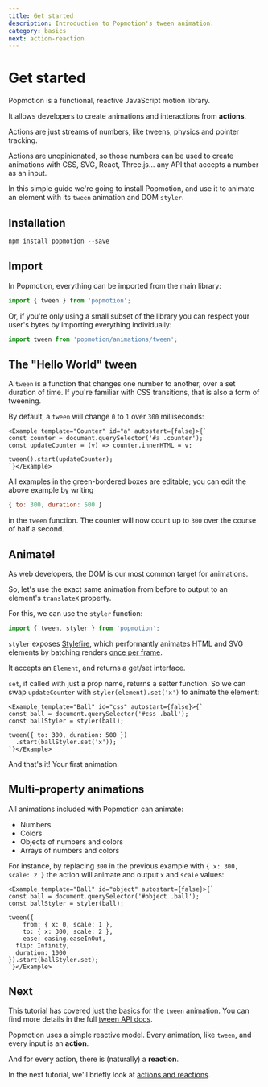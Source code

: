 ```yaml
---
title: Get started
description: Introduction to Popmotion's tween animation.
category: basics
next: action-reaction
---
```


# Get started

Popmotion is a functional, reactive JavaScript motion library.

It allows developers to create animations and interactions from **actions**.

Actions are just streams of numbers, like tweens, physics and pointer tracking.

Actions are unopinionated, so those numbers can be used to create animations with CSS, SVG, React, Three.js... any API that accepts a number as an input.

In this simple guide we're going to install Popmotion, and use it to animate an element with its `tween` animation and DOM `styler`.

## Installation

```javascript
npm install popmotion --save
```

## Import

In Popmotion, everything can be imported from the main library:

```javascript
import { tween } from 'popmotion';
```

Or, if you're only using a small subset of the library you can respect your user's bytes by importing everything individually:

```javascript
import tween from 'popmotion/animations/tween';
```

## The "Hello World" tween

A `tween` is a function that changes one number to another, over a set duration of time. If you're familiar with CSS transitions, that is also a form of tweening.

By default, a `tween` will change `0` to `1` over `300` milliseconds:

```marksy
<Example template="Counter" id="a" autostart={false}>{`
const counter = document.querySelector('#a .counter');
const updateCounter = (v) => counter.innerHTML = v;

tween().start(updateCounter);
`}</Example>
```

All examples in the green-bordered boxes are editable; you can edit the above example by writing

```javascript
{ to: 300, duration: 500 }
```

in the `tween` function. The counter will now count up to `300` over the course of half a second.

## Animate!

As web developers, the DOM is our most common target for animations.

So, let's use the exact same animation from before to output to an element's `translateX` property.

For this, we can use the `styler` function:

```javascript
import { tween, styler } from 'popmotion';
```

`styler` exposes [Stylefire](/api/stylefire), which performantly animates HTML and SVG elements by batching renders [once per frame](/api/framesync).

It accepts an `Element`, and returns a get/set interface.

`set`, if called with just a prop name, returns a setter function. So we can swap `updateCounter` with `styler(element).set('x')` to animate the element:

```marksy
<Example template="Ball" id="css" autostart={false}>{`
const ball = document.querySelector('#css .ball');
const ballStyler = styler(ball);

tween({ to: 300, duration: 500 })
  .start(ballStyler.set('x'));
`}</Example>
```

And that's it! Your first animation. 

## Multi-property animations

All animations included with Popmotion can animate:

- Numbers
- Colors
- Objects of numbers and colors
- Arrays of numbers and colors

For instance, by replacing `300` in the previous example with `{ x: 300, scale: 2 }` the action will animate and output `x` and `scale` values:

```marksy
<Example template="Ball" id="object" autostart={false}>{`
const ball = document.querySelector('#object .ball');
const ballStyler = styler(ball);

tween({
	from: { x: 0, scale: 1 },
	to: { x: 300, scale: 2 },
	ease: easing.easeInOut,
  flip: Infinity,
  duration: 1000
}).start(ballStyler.set);
`}</Example>
```

## Next

This tutorial has covered just the basics for the `tween` animation. You can find more details in the full [tween API docs](/api/tween).

Popmotion uses a simple reactive model. Every animation, like `tween`, and every input is an **action**.

And for every action, there is (naturally) a **reaction**.

In the next tutorial, we'll briefly look at [actions and reactions](/api/action-reaction).
